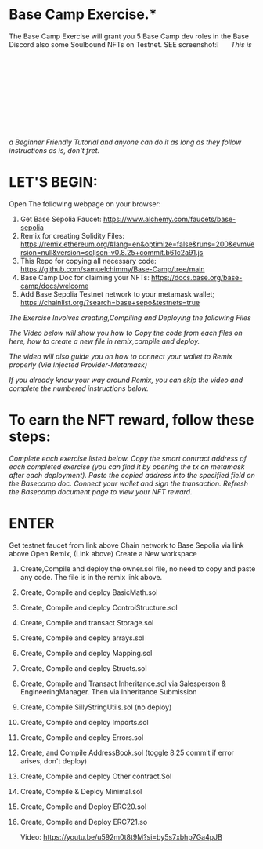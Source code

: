 # Base Camp Exercise.*
The Base Camp Exercise will grant you 5 Base Camp dev roles in the Base Discord also some Soulbound NFTs on Testnet. SEE screenshot:<img src="https://github.com/samuelchimmy/Base-Camp/assets/12859710/d42fccc4-d10e-45c7-8d58-8270fc02655f" width="5%"></img> 
*This is a Beginner Friendly Tutorial and anyone can do it as long as they follow instructions as is, don't fret.*

# LET'S BEGIN:
Open The following webpage on your browser: 
1. Get Base Sepolia Faucet: https://www.alchemy.com/faucets/base-sepolia
2. Remix for creating Solidity Files: https://remix.ethereum.org/#lang=en&optimize=false&runs=200&evmVersion=null&version=soljson-v0.8.25+commit.b61c2a91.js 
3. This Repo for copying all necessary code: https://github.com/samuelchimmy/Base-Camp/tree/main
4. Base Camp Doc for claiming your NFTs: https://docs.base.org/base-camp/docs/welcome
5. Add Base Sepolia Testnet network to your metamask wallet; https://chainlist.org/?search=base+sepo&testnets=true

*The Exercise Involves creating,Compiling and Deploying the following Files*

*The Video below will show you how to Copy the code from each files on here, how to create a new file in remix,compile and deploy.*

*The video will also guide you on how to connect your wallet to Remix properly (Via Injected Provider-Metamask)*

*If you already know your way around Remix, you can skip the video and complete the numbered instructions below.*

# To earn the NFT reward, follow these steps:

*Complete each exercise listed below.
Copy the smart contract address of each completed exercise (you can find it by opening the tx on metamask after each deployment).
Paste the copied address into the specified field on the Basecamp doc.
Connect your wallet and sign the transaction.
Refresh the Basecamp document page to view your NFT reward.*

# ENTER
Get testnet faucet from link above
Chain network to Base Sepolia via link above
Open Remix, (Link above)
Create a New workspace
   
1. Create,Compile and deploy the owner.sol file, no need to copy and paste any code. The file is in the remix link above. 

2. Create, Compile and deploy BasicMath.sol

3. Create, Compile and deploy ControlStructure.sol
4. Create, Compile and transact Storage.sol
5. Create, Compile and deploy arrays.sol
6. Create, Compile and deploy Mapping.sol
7. Create, Compile and deploy Structs.sol
8. Create, Compile and Transact Inheritance.sol via Salesperson & EngineeringManager. Then via Inheritance Submission
9. Create, Compile SillyStringUtils.sol (no deploy) 
10. Create, Compile and deploy Imports.sol
11. Create, Compile and deploy Errors.sol
13. Create, and Compile AddressBook.sol (toggle 8.25 commit if error arises, don't deploy) 
14. Create, Compile and deploy Other contract.Sol 
15. Create, Compile & Deploy Minimal.sol
16. Create, Compile and Deploy ERC20.sol
17. Create, Compile and Deploy ERC721.so


    Video: https://youtu.be/u592m0t8t9M?si=by5s7xbhp7Ga4pJB

